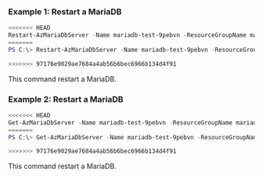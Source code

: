 ### Example 1: Restart a MariaDB
```powershell
<<<<<<< HEAD
Restart-AzMariaDbServer -Name mariadb-test-9pebvn -ResourceGroupName mariadb-test-qu5ov0
=======
PS C:\> Restart-AzMariaDbServer -Name mariadb-test-9pebvn -ResourceGroupName mariadb-test-qu5ov0

>>>>>>> 97176e9029ae7684a4ab56b6bec6966b134d4f91
```

This command restart a MariaDB.

### Example 2: Restart a MariaDB
```powershell
<<<<<<< HEAD
Get-AzMariaDbServer -Name mariadb-test-9pebvn -ResourceGroupName mariadb-test-qu5ov0 | Restart-AzMariaDbServer
=======
PS C:\> Get-AzMariaDbServer -Name mariadb-test-9pebvn -ResourceGroupName mariadb-test-qu5ov0 | Restart-AzMariaDbServer

>>>>>>> 97176e9029ae7684a4ab56b6bec6966b134d4f91
```

This command restart a MariaDB.

